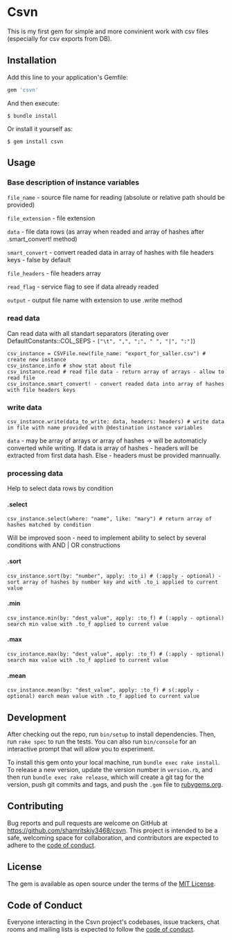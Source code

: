 # Csvn

This is my first gem for simple and more convinient work with csv files (especially for csv exports from DB). 

## Installation

Add this line to your application's Gemfile:

```ruby
gem 'csvn'
```

And then execute:

    $ bundle install

Or install it yourself as:

    $ gem install csvn

## Usage


### Base description of instance variables

`file_name` - source file name for reading (absolute or relative path should be provided)

`file_extension` - file extension

`data` - file data rows (as array when readed and array of hashes after .smart_convert! method)

`smart_convert` - convert readed data in array of hashes with file headers keys - false by default

`file_headers` - file headers array

`read_flag` - service flag to see if data already readed

`output` - output file name with extension to use .write method


### read data

Can read data with all standart separators (iterating over DefaultConstants::COL_SEPS - `["\t", ",", ";", " ", "|", ":"]`)

```
csv_instance = CSVFile.new(file_name: "export_for_saller.csv") # create new instance
csv_instance.info # show stat about file
csv_instance.read # read file data - return array of arrays - allow to read file 
csv_instance.smart_convert! - convert readed data into array of hashes with file headers keys
```

### write data

```
csv_instance.write(data_to_write: data, headers: headers) # write data in file with name provided with @destination instance variables
```

`data` - may be array of arrays or array of hashes -> will be automaticly converted while writing. If data is array of hashes - headers will be extracted from first data hash. Else - headers must be provided mannually.

### processing data

Help to select data rows by condition

#### .select
```
csv_instance.select(where: "name", like: "mary") # return array of hashes matched by condition
```
Will be improved soon - need to implement ability to select by several conditions with AND | OR constructions

#### .sort
```
csv_instance.sort(by: "number", apply: :to_i) # (:apply - optional) - sort array of hashes by number key and with .to_i applied to current value
```

#### .min
```
csv_instance.min(by: "dest_value", apply: :to_f) # (:apply - optional) search min value with .to_f applied to current value
```

#### .max
```
csv_instance.max(by: "dest_value", apply: :to_f) # (:apply - optional) search max value with .to_f applied to current value
```

#### .mean
```
csv_instance.mean(by: "dest_value", apply: :to_f) # s(:apply - optional) earch mean value with .to_f applied to current value
```


## Development

After checking out the repo, run `bin/setup` to install dependencies. Then, run `rake spec` to run the tests. You can also run `bin/console` for an interactive prompt that will allow you to experiment.

To install this gem onto your local machine, run `bundle exec rake install`. To release a new version, update the version number in `version.rb`, and then run `bundle exec rake release`, which will create a git tag for the version, push git commits and tags, and push the `.gem` file to [rubygems.org](https://rubygems.org).

## Contributing

Bug reports and pull requests are welcome on GitHub at https://github.com/shamritskiy3468/csvn. This project is intended to be a safe, welcoming space for collaboration, and contributors are expected to adhere to the [code of conduct](https://github.com/shamritskiy3468/csvn/blob/master/CODE_OF_CONDUCT.md).

## License

The gem is available as open source under the terms of the [MIT License](https://opensource.org/licenses/MIT).

## Code of Conduct

Everyone interacting in the Csvn project's codebases, issue trackers, chat rooms and mailing lists is expected to follow the [code of conduct](https://github.com/shamritskiy3468/csvn/blob/master/CODE_OF_CONDUCT.md).

